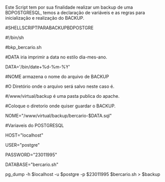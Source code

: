 Este Script tem por sua finalidade realizar um backup de uma BDPOSTGRESQL, temos a declaração de variáveis e
as regras para inicialização e realização do BACKUP.

#SHELLSCRIPTPARABACKUPBDPOSTGRE

#!/bin/sh

#bkp_bercario.sh

#DATA iria imprimir a data no estilo dia-mes-ano.

DATA='/bin/date+%d-%m-%Y'

#NOME armazena o nome do arquivo de BACKUP

#O Diretório onde o arquivo será salvo neste caso é.

#/www/virtual/backup é uma pasta publica do apache.

#Coloque o diretorio onde quiser guardar o BACKUP.

NOME="/www/virtual/backup/bercario-$DATA.sql"

#Variaveis do POSTGRESQL

HOST="localhost"

USER="postgre"

PASSWORD="23011995"

DATABASE="bercario.sh"

pg_dump -h $localhost -u $postgre -p $23011995 $bercario.sh > $backup
